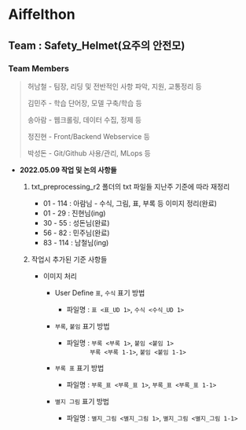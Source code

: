 # Aiffelthon
## Team : Safety_Helmet(요주의 안전모)
### Team Members
> 허남철 - 팀장, 리딩 및 전반적인 사항 파악, 지원, 교통정리 등
>
> 김민주 - 학습 단어장, 모델 구축/학습 등
>
> 송아람 - 웹크롤링, 데이터 수집, 정제 등
>
> 정진현 - Front/Backend Webservice 등
>
> 박성돈 - Git/Github 사용/관리, MLops 등

- __2022.05.09 작업 및 논의 사항들__
    1. txt_preprocessing_r2 폴더의 txt 파일들 지난주 기준에 따라 재정리  
        - 01 - 114 : 아람님 - 수식, 그림, 표, 부록 등 이미지 정리(완료)
        - 01 - 29  : 진현님(ing)   
        - 30 - 55  : 성돈님(완료)  
        - 56 - 82  : 민주님(완료)  
        - 83 - 114 : 남철님(ing)  


    2. 작업시 추가된 기준 사항들  
        - 이미지 처리  
            - User Define `표`, `수식` 표기 방법  
                - 파일명 : `표 <표_UD 1>`, `수식 <수식_UD 1>`  

            - `부록`, `붙임` 표기 방법  
                - 파일명 : `부록 <부록 1>`, `붙임 <붙임 1>`  
                &nbsp;&nbsp;&nbsp;&nbsp;&nbsp;&nbsp;&nbsp;&nbsp;&nbsp;&nbsp;&nbsp;&nbsp;`부록 <부록 1-1>`, `붙임 <붙임 1-1>`  

            - `부록 표` 표기 방법  
                - 파일명 : `부록_표 <부록_표 1>`, `부록_표 <부록_표 1-1>`  

            - `별지 그림` 표기 방법  
                - 파일명 : `별지_그림 <별지_그림 1>`, `별지_그림 <별지_그림 1-1>`  
